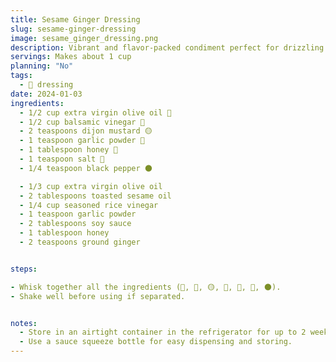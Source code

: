 ```yaml
---
title: Sesame Ginger Dressing
slug: sesame-ginger-dressing
image: sesame_ginger_dressing.png
description: Vibrant and flavor-packed condiment perfect for drizzling over salads, grilled vegetables, or even as a marinade for meats.
servings: Makes about 1 cup
planning: "No"
tags:
  - 🥗 dressing
date: 2024-01-03
ingredients:
  - 1/2 cup extra virgin olive oil 🏺
  - 1/2 cup balsamic vinegar 🍇
  - 2 teaspoons dijon mustard 🟡
  - 1 teaspoon garlic powder 🧄
  - 1 tablespoon honey 🍯
  - 1 teaspoon salt 🧂
  - 1/4 teaspoon black pepper 🌑

  - 1/3 cup extra virgin olive oil
  - 2 tablespoons toasted sesame oil
  - 1/4 cup seasoned rice vinegar
  - 1 teaspoon garlic powder
  - 2 tablespoons soy sauce
  - 1 tablespoon honey
  - 2 teaspoons ground ginger


steps:

- Whisk together all the ingredients (🏺, 🍇, 🟡, 🧄, 🍯, 🧂, 🌑).
- Shake well before using if separated.


notes:
  - Store in an airtight container in the refrigerator for up to 2 weeks.
  - Use a sauce squeeze bottle for easy dispensing and storing.
---
```

